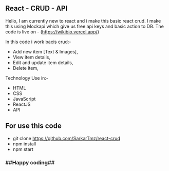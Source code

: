 ## React - CRUD - API 

Hello, I am currently new to react and i make this basic react crud. I make this using Mockapi which give us free api keys and basic action to DB.
The code is live on - (https://wikibio.vercel.app/)

In this code i work bacis crud:-
- Add new item [Text & Images],
- View item details,
- Edit and update item details,
- Delete item,

Technology Use in:-
- HTML
- CSS
- JavaScript
- ReactJS
- API

## For use this code
- git clone https://github.com/SarkarTmz/react-crud
- npm install
- npm start
  
### ##Happy coding##
